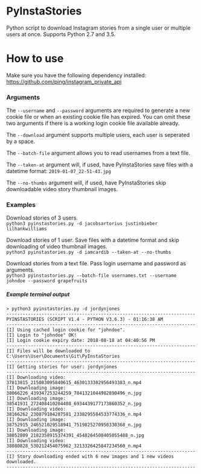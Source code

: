 # PyInstaStories
Python script to download Instagram stories from a single user or multiple users at once. Supports Python 2.7 and 3.5.


# How to use

Make sure you have the following dependency installed: https://github.com/ping/instagram_private_api


### Arguments

The `--username` and `--password` arguments are required to generate a new cookie file or when an existing cookie file has expired. You can omit these two arguments if there is a working login cookie file available already.

The `--download` argument supports multiple users, each user is seperated by a space.

The `--batch-file` argument allows you to read usernames from a text file.

The `--taken-at` argument will, if used, have PyInstaStories save files with a datetime format: `2019-01-07_22-51-43.jpg`

The `--no-thumbs` argument will, if used, have PyInstaStories skip downloadable video story thumbnail images.

### Examples

Download stories of 3 users.  
`python3 pyinstastories.py -d jacobsartorius justinbieber lilhankwilliams`

Download stories of 1 user. Save files with a datetime format and skip downloading of video thumbnail images.  
`python3 pyinstastories.py -d iamcardib --taken-at --no-thumbs`

Download stories from a text file. Pass login username and password as arguments.  
`python3 pyinstastories.py --batch-file usernames.txt --username johndoe --password grapefruits`

##### Example terminal output

```
> python3 pyinstastories.py -d jordynjones
----------------------------------------------------------------------
PYINSTASTORIES (SCRIPT V1.4 - PYTHON V3.6.3) - 01:16:38 AM
----------------------------------------------------------------------
[I] Using cached login cookie for "johndoe".
[I] Login to "johndoe" OK!
[I] Login cookie expiry date: 2018-08-18 at 04:40:56 PM
----------------------------------------------------------------------
[I] Files will be downloaded to C:\Users\User\Documents\Git\PyInstaStories
----------------------------------------------------------------------
[I] Getting stories for user: jordynjones
----------------------------------------------------------------------
[I] Downloading video: 37813815_215083095840615_4630133302956493383_n.mp4
[I] Downloading image: 38066226_439347253244259_7841321044982890496_n.jpg
[I] Downloading image: 38541931_272408410204408_6934439177173860352_n.jpg
[I] Downloading video: 38166262_230879184287581_2338295584533774336_n.mp4
[I] Downloading image: 38752915_246521029518941_7519825270950330368_n.jpg
[I] Downloading image: 38052809_2182358915374391_4548264508405055488_n.jpg
[I] Downloading video: 38080828_530212454075962_3213326425847234560_n.mp4
----------------------------------------------------------------------
[I] Story downloading ended with 6 new images and 1 new videos downloaded.
----------------------------------------------------------------------
```
